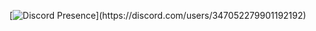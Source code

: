 [![Discord Presence](https://lanyard-profile-readme.vercel.app/api/347052279901192192theme=light&bg=809ecf&animated=false&hideDiscrim=true&borderRadius=30px&idleMessage=Probably%20doing%20something%20else...)](https://discord.com/users/347052279901192192)
